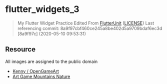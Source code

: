 # flutter_widgets_3

> My Flutter Widget Practice
> Edited From [FlutterUnit](https://github.com/toly1994328/FlutterUnit) \([LICENSE](https://github.com/toly1994328/FlutterUnit/blob/master/LICENSE)\)
> Last referencing commit: 8a9f97cbf460ce245a8be402d5a9709bdaf6ec3d [8a9f97c] (2020-05-10 09:53:31)

## Resource

All images are assigned to the public domain

- [Kenny / OpenGameArt](https://opengameart.org/users/kenney?page=1)
- [Art Game Mountains Nature](https://www.pexels.com/photo/art-game-mountains-nature-92118/)
